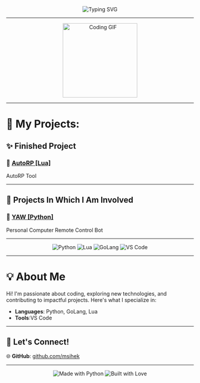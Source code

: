 <div align="center">
  <img src="https://readme-typing-svg.demolab.com?font=Fira+Code&size=24&pause=1000&color=1FDA9A&center=true&vCenter=true&width=600&lines=Welcome+to+my+GitHub!+✨;Exploring+the+World+of+Code+🌍;Good+Luck+Bro+😎" alt="Typing SVG" />
</div>

---

<div align="center">
  <img src="https://media.giphy.com/media/QssGEmpkyEOhBCb7e1/giphy.gif" width="200px" alt="Coding GIF">
</div>

---

# 👾 My Projects:

## **✨ Finished Project**
### 🔗 [AutoRP [Lua]](https://github.com/msihek/AutoRP)  
AutoRP Tool

---

## **🚧 Projects In Which I Am Involved**
### 🔗 [YAW [Python]](https://github.com/Revavi/PCRCB)  
Personal Computer Remote Control Bot

---

<div align="center">
  <img src="https://img.shields.io/badge/Python-3776AB?style=for-the-badge&logo=python&logoColor=white" alt="Python"> 
  <img src="https://img.shields.io/badge/Lua-2C2D72?style=for-the-badge&logo=lua&logoColor=white" alt="Lua"> 
  <img src="https://img.shields.io/badge/GoLang-00ADD8?style=for-the-badge&logo=go&logoColor=white" alt="GoLang"> 
  <img src="https://img.shields.io/badge/VS%20Code-0078D4?style=for-the-badge&logo=visualstudiocode&logoColor=white" alt="VS Code">
</div>

---

# 💡 About Me

Hi! I'm passionate about coding, exploring new technologies, and contributing to impactful projects. Here's what I specialize in:  
- **Languages**: Python, GoLang, Lua
- **Tools**:VS Code 

---

## 🌟 Let's Connect!

🌐 **GitHub**: [github.com/msihek](https://github.com/msihek)  

---

<div align="center">
  <img src="https://forthebadge.com/images/badges/made-with-python.svg" alt="Made with Python">  
  <img src="https://forthebadge.com/images/badges/built-with-love.svg" alt="Built with Love">  
</div>
